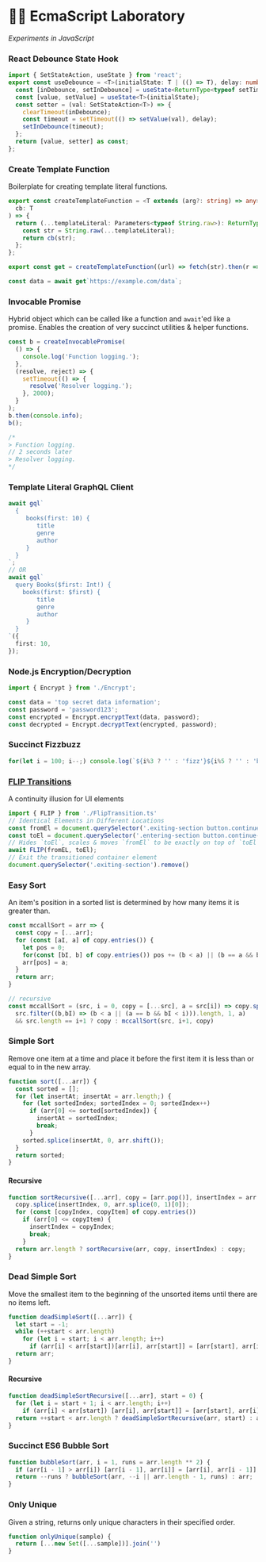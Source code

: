 # 👩‍🔬 EcmaScript Laboratory
<em>Experiments in JavaScript</em>

### React Debounce State Hook
```typescript
import { SetStateAction, useState } from 'react';
export const useDebounce = <T>(initialState: T | (() => T), delay: number) => {
  const [inDebounce, setInDebounce] = useState<ReturnType<typeof setTimeout>>();
  const [value, setValue] = useState<T>(initialState);
  const setter = (val: SetStateAction<T>) => {
    clearTimeout(inDebounce);
    const timeout = setTimeout(() => setValue(val), delay);
    setInDebounce(timeout);
  };
  return [value, setter] as const;
};

```

### Create Template Function
Boilerplate for creating template literal functions.
```typescript
export const createTemplateFunction = <T extends (arg?: string) => any>(
  cb: T
) => {
  return (...templateLiteral: Parameters<typeof String.raw>): ReturnType<T> => {
    const str = String.raw(...templateLiteral);
    return cb(str);
  };
};

```
```typescript
export const get = createTemplateFunction((url) => fetch(str).then(r => r.json()));

const data = await get`https://example.com/data`;
```

### Invocable Promise
Hybrid object which can be called like a function and `await`'ed like a promise. Enables the creation of very succinct utilities & helper functions.
```typescript 
const b = createInvocablePromise(
  () => {
    console.log('Function logging.');
  },
  (resolve, reject) => {
    setTimeout(() => {
      resolve('Resolver logging.');
    }, 2000);
  }
);
b.then(console.info);
b();

/*
> Function logging.
// 2 seconds later
> Resolver logging.
*/
```

### Template Literal GraphQL Client
```typescript
await gql`
  {
     books(first: 10) {
        title
        genre
        author
     }
  }
`;
// OR
await gql`
  query Books($first: Int!) {
    books(first: $first) {
        title
        genre
        author
     }
  }
`({
  first: 10,
});

```

### Node.js Encryption/Decryption
```typescript
import { Encrypt } from './Encrypt';

const data = 'top secret data information';
const password = 'password123';
const encrypted = Encrypt.encryptText(data, password);
const decrypted = Encrypt.decryptText(encrypted, password);
```

### Succinct Fizzbuzz
```javascript
for(let i = 100; i--;) console.log(`${i%3 ? '' : 'fizz'}${i%5 ? '' : 'buzz'}` || i)
```

### [FLIP Transitions](https://aerotwist.com/blog/flip-your-animations/)
A continuity illusion for UI elements
```javascript
import { FLIP } from './FlipTransition.ts'
// Identical Elements in Different Locations
const fromEl = document.querySelector('.exiting-section button.continue-btn');
const toEl = document.querySelector('.entering-section button.continue-btn');
// Hides `toEl`, scales & moves `fromEl` to be exactly on top of `toEl`, then unhides `toEl` and hides `fromEl`
await FLIP(fromEL, toEl);
// Exit the transitioned container element
document.querySelector('.exiting-section').remove()
```

### Easy Sort
An item's position in a sorted list is determined by how many items it is greater than.
```javascript
const mccallSort = arr => {
  const copy = [...arr];
  for (const [aI, a] of copy.entries()) {
    let pos = 0;
    for(const [bI, b] of copy.entries()) pos += (b < a) || (b == a && bI < aI)
    arr[pos] = a;
  }
  return arr;
}

// recursive
const mccallSort = (src, i = 0, copy = [...src], a = src[i]) => copy.splice(
  src.filter((b,bI) => (b < a || (a == b && bI < i))).length, 1, a) 
  && src.length == i+1 ? copy : mccallSort(src, i+1, copy)
```

### Simple Sort
Remove one item at a time and place it before the first item it is less than or equal to in the new array.
```javascript 
function sort([...arr]) {
  const sorted = [];
  for (let insertAt; insertAt = arr.length;) {
    for (let sortedIndex; sortedIndex = 0; sortedIndex++)
      if (arr[0] <= sorted[sortedIndex]) {
        insertAt = sortedIndex;
        break;
      }
    sorted.splice(insertAt, 0, arr.shift());
  }
  return sorted;
}
```

#### Recursive
```javascript
function sortRecursive([...arr], copy = [arr.pop()], insertIndex = arr.length) {
  copy.splice(insertIndex, 0, arr.splice(0, 1)[0]);
  for (const [copyIndex, copyItem] of copy.entries())
    if (arr[0] <= copyItem) {
      insertIndex = copyIndex;
      break;
    }
  return arr.length ? sortRecursive(arr, copy, insertIndex) : copy;
}
```

### Dead Simple Sort
Move the smallest item to the beginning of the unsorted items until there are no items left. 
```javascript
function deadSimpleSort([...arr]) {
  let start = -1;
  while (++start < arr.length)
    for (let i = start; i < arr.length; i++)
      if (arr[i] < arr[start])[arr[i], arr[start]] = [arr[start], arr[i]];
  return arr;
}
```

#### Recursive
```javascript
function deadSimpleSortRecursive([...arr], start = 0) {
  for (let i = start + 1; i < arr.length; i++)
    if (arr[i] < arr[start]) [arr[i], arr[start]] = [arr[start], arr[i]]
  return ++start < arr.length ? deadSimpleSortRecursive(arr, start) : arr;
}
```

### Succinct ES6 Bubble Sort
```javascript
function bubbleSort(arr, i = 1, runs = arr.length ** 2) {
  if (arr[i - 1] > arr[i]) [arr[i - 1], arr[i]] = [arr[i], arr[i - 1]];
  return --runs ? bubbleSort(arr, --i || arr.length - 1, runs) : arr;
}
```

### Only Unique
Given a string, returns only unique characters in their specified order.
```javascript
function onlyUnique(sample) {
  return [...new Set([...sample])].join('')
}
```
